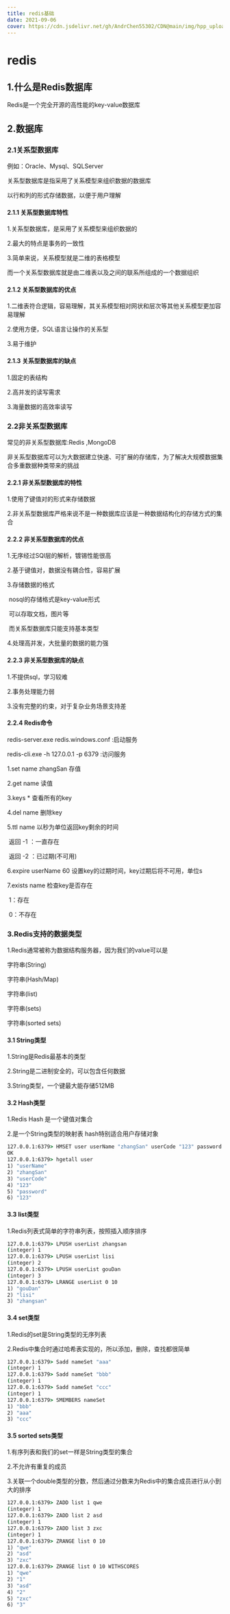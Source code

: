 ```yaml
---
title: redis基础
date: 2021-09-06
cover: https://cdn.jsdelivr.net/gh/AndrChen55302/CDN@main/img/hpp_upload/1630858942000.png
---
```


# redis

## 1.什么是Redis数据库

Redis是一个完全开源的高性能的key-value数据库

## 2.数据库

### 2.1关系型数据库

例如：Oracle、Mysql、SQLServer

关系型数据库是指采用了关系模型来组织数据的数据库

以行和列的形式存储数据，以便于用户理解

#### 2.1.1 关系型数据库特性

1.关系型数据库，是采用了关系模型来组织数据的

2.最大的特点是事务的一致性

3.简单来说，关系模型就是二维的表格模型

而一个关系型数据库就是由二维表以及之间的联系所组成的一个数据组织

#### 2.1.2 关系型数据库的优点

1.二维表符合逻辑，容易理解，其关系模型相对网状和层次等其他关系模型更加容易理解

2.使用方便，SQL语言让操作的关系型

3.易于维护

#### 2.1.3 关系型数据库的缺点

1.固定的表结构

2.高并发的读写需求

3.海量数据的高效率读写

### 2.2非关系型数据库

常见的非关系型数据库:Redis ,MongoDB

非关系型数据库可以为大数据建立快速、可扩展的存储库，为了解决大规模数据集合多重数据种类带来的挑战

#### 2.2.1 非关系型数据库的特性

1.使用了键值对的形式来存储数据

2.非关系型数据库严格来说不是一种数据库应该是一种数据结构化的存储方式的集合

#### 2.2.2 非关系型数据库的优点

1.无序经过SQl层的解析，镀锡性能很高

2.基于键值对，数据没有耦合性，容易扩展

3.存储数据的格式

​	nosql的存储格式是key-value形式

​	可以存取文档，图片等

​	而关系型数据库只能支持基本类型

4.处理高并发，大批量的数据的能力强

#### 2.2.3 非关系型数据库的缺点

1.不提供sql，学习较难

2.事务处理能力弱

3.没有完整的约束，对于复杂业务场景支持差

#### 2.2.4 Redis命令

redis-server.exe redis.windows.conf :启动服务

redis-cli.exe -h 127.0.0.1 -p 6379 :访问服务

1.set name zhangSan 存值

2.get name 读值

3.keys * 查看所有的key

4.del name 删除key

5.ttl name 以秒为单位返回key剩余的时间

​	返回 -1 ：一直存在

​	返回 -2 ：已过期(不可用)

6.expire userName 60 设置key的过期时间，key过期后将不可用，单位s

7.exists name 检查key是否存在

​	1：存在

​	0：不存在

### 3.Redis支持的数据类型

1.Redis通常被称为数据结构服务器，因为我们的value可以是

字符串(String)

字符串(Hash/Map)

字符串(list)

字符串(sets)

字符串(sorted sets)

#### 3.1 String类型

1.String是Redis最基本的类型

2.String是二进制安全的，可以包含任何数据

3.String类型，一个键最大能存储512MB

#### 3.2 Hash类型

1.Redis Hash 是一个键值对集合

2.是一个String类型的映射表 hash特别适合用户存储对象

```cmd
127.0.0.1:6379> HMSET user userName "zhangSan" userCode "123" password "123"
OK
127.0.0.1:6379> hgetall user
1) "userName"
2) "zhangSan"
3) "userCode"
4) "123"
5) "password"
6) "123"
```

#### 3.3 list类型

1.Redis列表式简单的字符串列表，按照插入顺序排序

```cmd
127.0.0.1:6379> LPUSH userList zhangsan
(integer) 1
127.0.0.1:6379> LPUSH userList lisi
(integer) 2
127.0.0.1:6379> LPUSH userList gouDan
(integer) 3
127.0.0.1:6379> LRANGE userList 0 10
1) "gouDan"
2) "lisi"
3) "zhangsan"
```

#### 3.4 set类型

1.Redis的set是String类型的无序列表

2.Redis中集合时通过哈希表实现的，所以添加，删除，查找都很简单

```cmd
127.0.0.1:6379> Sadd nameSet "aaa"
(integer) 1
127.0.0.1:6379> Sadd nameSet "bbb"
(integer) 1
127.0.0.1:6379> Sadd nameSet "ccc"
(integer) 1
127.0.0.1:6379> SMEMBERS nameSet
1) "bbb"
2) "aaa"
3) "ccc"
```

#### 3.5 sorted sets类型

1.有序列表和我们的set一样是String类型的集合

2.不允许有重复的成员

3.关联一个double类型的分数，然后通过分数来为Redis中的集合成员进行从小到大的排序

```cmd
127.0.0.1:6379> ZADD list 1 qwe
(integer) 1
127.0.0.1:6379> ZADD list 2 asd
(integer) 1
127.0.0.1:6379> ZADD list 3 zxc
(integer) 1
127.0.0.1:6379> ZRANGE list 0 10
1) "qwe"
2) "asd"
3) "zxc"
127.0.0.1:6379> ZRANGE list 0 10 WITHSCORES
1) "qwe"
2) "1"
3) "asd"
4) "2"
5) "zxc"
6) "3"
```







